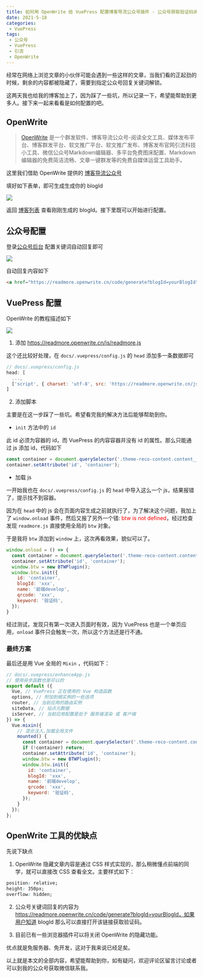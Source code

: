 ```yaml
---
title: 如何用 OpenWrite 给 VuePress 配置博客导流公众号插件 - 公众号获取验证码阅读全文
date: 2021-5-18
categories:
 - VuePress
tags:
 - 公众号
 - VuePress
 - 引流
 - OpenWrite
---
```


经常在网络上浏览文章的小伙伴可能会遇到一些这样的文章，当我们看的正起劲的时候，剩余的内容都被隐藏了，需要到指定公众号回复关键词解锁。

这两天我也给我的博客加上了，因为踩了一些坑，所以记录一下，希望能帮助到更多人。接下来一起来看看是如何配置的吧。

<!-- more -->

## OpenWrite

> [OpenWrite](https://openwrite.cn/) 是一个群发软件、博客导流公众号-阅读全文工具、媒体发布平台、博客群发平台、软文推广平台、软文推广发布、博客发布官网引流科技小工具、微信公众号Markdown编辑器、多平台免费图床配置、Markdown 编辑器的免费简洁流畅、文章一键群发等的免费自媒体运营工具助手。

这里我们借助 OpenWrite 提供的 [博客导流公众号](https://readmore.openwrite.cn/user/blog2weixin/add)

填好如下表单，即可生成生成你的 blogId

![](https://feiben-1253434158.cos.ap-guangzhou.myqcloud.com/PicGo/form.png)

返回 [博客列表](https://readmore.openwrite.cn/user/blog2weixin/list) 查看刚刚生成的 blogId。接下里既可以开始进行配置。

## 公众号配置

登录[公众号后台](https://mp.weixin.qq.com/) 配置关键词自动回复即可

![](https://feiben-1253434158.cos.ap-guangzhou.myqcloud.com/PicGo/mp.weixin.qq.com_advanced_autoreply_action=smartreply&t=ivr_keywords&token=288086371&lang=zh_CN.png)

自动回复内容如下

```html
<a href="https://readmore.openwrite.cn/code/generate?blogId=yourBlogId">点击该链接，获取博客解锁验证码</a>
```


## VuePress 配置

OpenWrite 的教程描述如下

![](https://feiben-1253434158.cos.ap-guangzhou.myqcloud.com/PicGo/openwrite.png)

1. 添加 https://readmore.openwrite.cn/js/readmore.js

这个还比较好处理，在 `docs/.vuepress/config.js` 的 `head` 添加多一条数据即可

```js
// docs/.vuepress/config.js
head: [
  ...,
  ['script', { charset: 'utf-8', src: 'https://readmore.openwrite.cn/js/readmore.js' }]
]
```

2. 添加脚本

主要是在这一步踩了一些坑。希望看完我的解决方法后能够帮助到你。


- `init` 方法中的 `id`

此 id 必须为容器的 id，而 VuePress 的内容容器并没有 id 的属性。那么只能通过 js 添加 id，代码如下

```js
const container = document.querySelector('.theme-reco-content.content__default');
container.setAttribute('id', 'container');
```

- 加载 js

一开始我也在 `docs/.vuepress/config.js` 的 `head` 中导入这么一个 js，结果报错了，提示找不到容器。

因为在 `head` 中的 js 会在页面内容生成之前就执行了，为了解决这个问题，我加上了 `window.onload` 事件，然后又报了另外一个错: <span style="color:red">btw is not defined</span>，经过检查发现 `readmore.js` 直接使用全局的 `btw` 对象。

于是我将 `btw` 添加到 `window` 上，这次再看效果，貌似可以了。

```js
window.onload = () => {
  const container = document.querySelector('.theme-reco-content.content__default');
  container.setAttribute('id', 'container');
  window.btw = new BTWPlugin();
  window.btw.init({
    id: 'container',
    blogId: 'xxx',
    name: '前端develop',
    qrcode: 'xxx',
    keyword: '验证码',
  });
}
```

经过测试，发现只有第一次进入页面时有效，因为 VuePress 也是一个单页应用，`onload` 事件只会触发一次，所以这个方法还是行不通。

### 最终方案

最后还是用 Vue 全局的 `Mixin` ，代码如下：

```js
// docs/.vuepress/enhanceApp.js
// 使用异步函数也是可以的
export default ({
  Vue, // VuePress 正在使用的 Vue 构造函数
  options, // 附加到根实例的一些选项
  router, // 当前应用的路由实例
  siteData, // 站点元数据
  isServer, // 当前应用配置是处于 服务端渲染 或 客户端
}) => {
  Vue.mixin({
    // 混合注入,加载全局文件
    mounted() {
      const container = document.querySelector('.theme-reco-content.content__default');
      if (!container) return;
      container.setAttribute('id', 'container');
      window.btw = new BTWPlugin();
      window.btw.init({
        id: 'container',
        blogId: 'xxx',
        name: '前端develop',
        qrcode: 'xxx',
        keyword: '验证码',
      });
    }
  });
};
```

## OpenWrite 工具的优缺点

先说下缺点

1. OpenWrite 隐藏文章内容是通过 CSS 样式实现的，那么稍微懂点前端的同学，就可以直接改 CSS 查看全文。主要样式如下：

```css
position: relative;
height: 350px;
overflow: hidden;
```

2. 公众号关键词回复的内容为 https://readmore.openwrite.cn/code/generate?blogId=yourBlogId，如果用户知道 blogId 那么可以直接打开该链接获取验证码。

3. 目前已有一些浏览器插件可以将关闭 OpenWrite 的隐藏功能。

优点就是免服务器、免开发，这对于我来说已经足矣。


以上就是本文的全部内容，希望能帮助到你，如有疑问，欢迎评论区留言讨论或者可以到我的公众号获取微信联系我。

